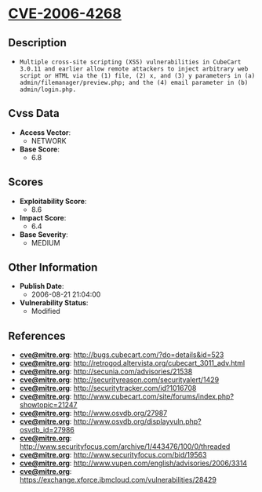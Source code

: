 
# [CVE-2006-4268](http://bugs.cubecart.com/?do=details&id=523)

## Description

- `Multiple cross-site scripting (XSS) vulnerabilities in CubeCart 3.0.11 and earlier allow remote attackers to inject arbitrary web script or HTML via the (1) file, (2) x, and (3) y parameters in (a) admin/filemanager/preview.php; and the (4) email parameter in (b) admin/login.php.`

## Cvss Data

- **Access Vector**:
  - NETWORK
- **Base Score**:
  - 6.8

## Scores

- **Exploitability Score**:
  - 8.6
- **Impact Score**:
  - 6.4
- **Base Severity**:
  - MEDIUM

## Other Information

- **Publish Date**:
  - 2006-08-21 21:04:00
- **Vulnerability Status**:
  - Modified

## References

- **cve@mitre.org**: http://bugs.cubecart.com/?do=details&id=523
- **cve@mitre.org**: http://retrogod.altervista.org/cubecart_3011_adv.html
- **cve@mitre.org**: http://secunia.com/advisories/21538
- **cve@mitre.org**: http://securityreason.com/securityalert/1429
- **cve@mitre.org**: http://securitytracker.com/id?1016708
- **cve@mitre.org**: http://www.cubecart.com/site/forums/index.php?showtopic=21247
- **cve@mitre.org**: http://www.osvdb.org/27987
- **cve@mitre.org**: http://www.osvdb.org/displayvuln.php?osvdb_id=27986
- **cve@mitre.org**: http://www.securityfocus.com/archive/1/443476/100/0/threaded
- **cve@mitre.org**: http://www.securityfocus.com/bid/19563
- **cve@mitre.org**: http://www.vupen.com/english/advisories/2006/3314
- **cve@mitre.org**: https://exchange.xforce.ibmcloud.com/vulnerabilities/28429
